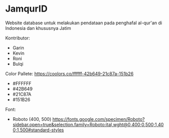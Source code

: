 # JamqurID
Website database untuk melakukan pendataan pada penghafal al-qur'an di Indonesia dan khususnya Jatim

Kontributor:
- Garin 
- Kevin
- Roni
- Bulqi

Color Pallete:
https://coolors.co/ffffff-42b649-21c87a-151b26
- #FFFFFF
- #42B649
- #21C87A
- #151B26

Font:
- Roboto (400, 500) https://fonts.google.com/specimen/Roboto?sidebar.open=true&selection.family=Roboto:ital,wght@0,400;0,500;1,400;1,500#standard-styles
